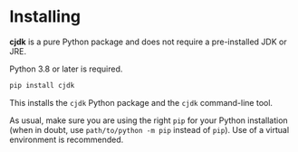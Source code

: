 # Installing

<!--
This file is part of cjdk.
Copyright 2022, Board of Regents of the University of Wisconsin System
SPDX-License-Identifier: MIT
--->

**cjdk** is a pure Python package and does not require a pre-installed JDK or
JRE.

Python 3.8 or later is required.

```sh
pip install cjdk
```

This installs the `cjdk` Python package and the `cjdk` command-line tool.

As usual, make sure you are using the right `pip` for your Python installation
(when in doubt, use `path/to/python -m pip` instead of `pip`). Use of a virtual
environment is recommended.
